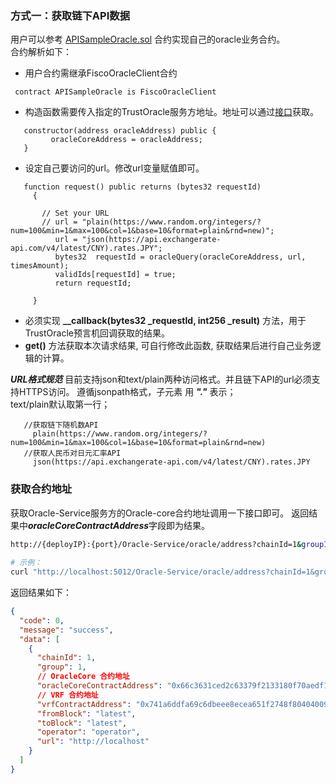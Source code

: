  ### 方式一：获取链下API数据
  用户可以参考 [APISampleOracle.sol](../contracts/0.4/sol-0.4/oracle/APISampleOracle.sol) 合约实现自己的oracle业务合约。  
  合约解析如下：         
  - 用户合约需继承FiscoOracleClient合约
   ```
    contract APISampleOracle is FiscoOracleClient
   ``` 
  - 构造函数需要传入指定的TrustOracle服务方地址。地址可以通过[接口](./develop.md/#api_get)获取。  
   ```
      constructor(address oracleAddress) public {  
            oracleCoreAddress = oracleAddress;      
      }  
   ```       
  - 设定自己要访问的url。修改url变量赋值即可。  
  
   ```
      function request() public returns (bytes32 requestId)
        {
    
          // Set your URL
          // url = "plain(https://www.random.org/integers/?num=100&min=1&max=100&col=1&base=10&format=plain&rnd=new)";
             url = "json(https://api.exchangerate-api.com/v4/latest/CNY).rates.JPY";
             bytes32  requestId = oracleQuery(oracleCoreAddress, url, timesAmount);
             validIds[requestId] = true;
             return requestId;
              
        }
   ```
  - 必须实现 **__callback(bytes32 _requestId, int256 _result)** 方法，用于TrustOracle预言机回调获取的结果。  
  - **get()** 方法获取本次请求结果, 可自行修改此函数, 获取结果后进行自己业务逻辑的计算。  
  
     
   ***URL格式规范***
   目前支持json和text/plain两种访问格式。并且链下API的url必须支持HTTPS访问。
   遵循jsonpath格式，子元素 用 ***"."*** 表示；     
   text/plain默认取第一行；
  ``` 
     //获取链下随机数API
       plain(https://www.random.org/integers/?num=100&min=1&max=100&col=1&base=10&format=plain&rnd=new)
     //获取人民币对日元汇率API 
       json(https://api.exchangerate-api.com/v4/latest/CNY).rates.JPY
  ``` 
    
   


<span id="api_get" />

### 获取合约地址
 
  获取Oracle-Service服务方的Oracle-core合约地址调用一下接口即可。
  返回结果中***oracleCoreContractAddress***字段即为结果。
```Bash
http://{deployIP}:{port}/Oracle-Service/oracle/address?chainId=1&groupId=1
    
# 示例：
curl "http://localhost:5012/Oracle-Service/oracle/address?chainId=1&groupId=1"
```

返回结果如下：

```json
{
  "code": 0,
  "message": "success",
  "data": [
    {
      "chainId": 1,
      "group": 1,
      // OracleCore 合约地址
      "oracleCoreContractAddress": "0x66c3631ced2c63379f2133180f70aedf1d728869",
      // VRF 合约地址
      "vrfContractAddress": "0x741a6ddfa69c6dbeee8ecea651f2748f80404009",
      "fromBlock": "latest",
      "toBlock": "latest",
      "operator": "operator",
      "url": "http://localhost"
    }
  ]
}
